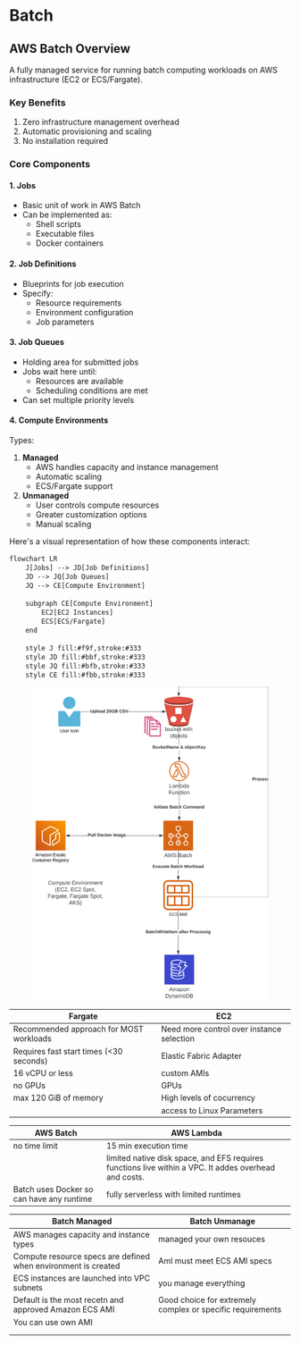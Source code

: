 # Batch

## AWS Batch Overview

A fully managed service for running batch computing workloads on AWS infrastructure (EC2 or ECS/Fargate).

### Key Benefits

1. Zero infrastructure management overhead
2. Automatic provisioning and scaling
3. No installation required

### Core Components

#### 1. Jobs

* Basic unit of work in AWS Batch
* Can be implemented as:
  * Shell scripts
  * Executable files
  * Docker containers

#### 2. Job Definitions

* Blueprints for job execution
* Specify:
  * Resource requirements
  * Environment configuration
  * Job parameters

#### 3. Job Queues

* Holding area for submitted jobs
* Jobs wait here until:
  * Resources are available
  * Scheduling conditions are met
* Can set multiple priority levels

#### 4. Compute Environments

Types:

1. **Managed**
   * AWS handles capacity and instance management
   * Automatic scaling
   * ECS/Fargate support
2. **Unmanaged**
   * User controls compute resources
   * Greater customization options
   * Manual scaling

Here's a visual representation of how these components interact:





```mermaid
flowchart LR
    J[Jobs] --> JD[Job Definitions]
    JD --> JQ[Job Queues]
    JQ --> CE[Compute Environment]
    
    subgraph CE[Compute Environment]
        EC2[EC2 Instances]
        ECS[ECS/Fargate]
    end
    
    style J fill:#f9f,stroke:#333
    style JD fill:#bbf,stroke:#333
    style JQ fill:#bfb,stroke:#333
    style CE fill:#fbb,stroke:#333
```

<figure><img src="../../.gitbook/assets/AWS - Batches.svg" alt=""><figcaption></figcaption></figure>

| Fargate                                 | EC2                                       |
| --------------------------------------- | ----------------------------------------- |
| Recommended approach for MOST workloads | Need more control over instance selection |
| Requires fast start times (<30 seconds) | Elastic Fabric Adapter                    |
| 16 vCPU or less                         | custom AMIs                               |
| no GPUs                                 | GPUs                                      |
| max 120 GiB of memory                   | High levels of cocurrency                 |
|                                         | access to Linux Parameters                |



| AWS Batch                                 | AWS Lambda                                                                                            |
| ----------------------------------------- | ----------------------------------------------------------------------------------------------------- |
| no time limit                             | 15 min execution time                                                                                 |
|                                           | limited native disk space, and EFS requires functions live within a VPC. It addes overhead and costs. |
| Batch uses Docker so can have any runtime | fully serverless with limited runtimes                                                                |



| Batch Managed                                                  | Batch Unmanage                                              |
| -------------------------------------------------------------- | ----------------------------------------------------------- |
| AWS manages capacity and instance types                        | managed your own resouces                                   |
| Compute resource specs are defined when environment is created | AmI must meet ECS AMI specs                                 |
| ECS instances are launched into VPC  subnets                   | you manage everything                                       |
| Default is the most recetn and approved Amazon ECS AMI         | Good choice for extremely complex or specific requirements  |
| You can use own AMI                                            |                                                             |
|                                                                |                                                             |
|                                                                |                                                             |
